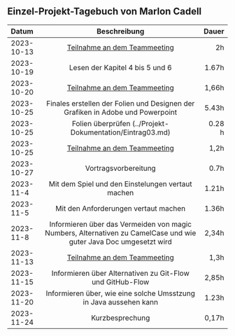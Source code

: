 ## Einzel-Projekt-Tagebuch von Marlon Cadell

**Datum** | **Beschreibung** | **Dauer**
:---|:---:|---:
2023-10-13 | [Teilnahme an dem Teammeeting](../Projekt-Dokumentation/Eintrag01.md) | 2h
2023-10-19 | Lesen der Kapitel 4 bis 5 und 6 | 1.67h
2023-10-20 | [Teilnahme an dem Teammeeting](../Projekt-Dokumentation/Eintrag02.md) | 1,66h
2023-10-25 | Finales erstellen der Folien und Designen der Grafiken in Adobe und Powerpoint | 5.43h
2023-10-25 | Folien überprüfen (../Projekt-Dokumentation/Eintrag03.md) | 0.28 h
2023-10-25 | [Teilnahme an dem Teammeeting](../Projekt-Dokumentation/Eintrag03.md) | 1,2h
2023-10-27 | Vortragsvorbereitung | 0.7h
2023-11-4  | Mit dem Spiel und den Einstelungen vertaut machen | 1.21h
2023-11-5  | Mit den Anforderungen vertaut machen | 1.36h 
2023-11-8  | Informieren über das Vermeiden von magic Numbers, Alternativen zu CamelCase und wie guter Java Doc umgesetzt wird | 2,34h 
2023-11-13 | [Teilnahme an dem Teammeeting](../Projekt-Dokumentation/Eintrag04.md) | 1,3h
2023-11-15 | Informieren über Alternativen zu Git-Flow und GitHub-Flow | 2,85h
2023-11-20 | Informieren über, wie eine solche Umsstzung in Java aussehen kann | 1.23h
2023-11-24 | Kurzbesprechung | 0,17h